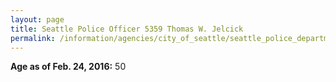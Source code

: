 ```yaml
---
layout: page
title: Seattle Police Officer 5359 Thomas W. Jelcick
permalink: /information/agencies/city_of_seattle/seattle_police_department/copbook/5359/
---
```


**Age as of Feb. 24, 2016:** 50
